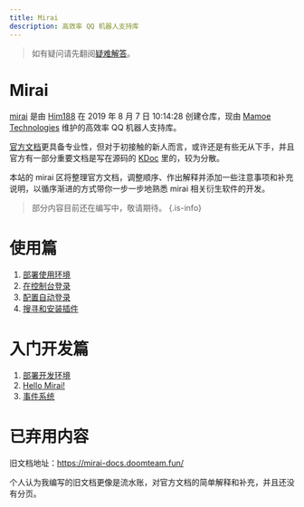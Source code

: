 ```yaml
---
title: Mirai
description: 高效率 QQ 机器人支持库
---
```


> 如有疑问请先翻阅[疑难解答](/mirai/troubleshoot)。

# Mirai
[mirai](https://github.com/mamoe/mirai) 是由 [Him188](https://github.com/Him188) 在 2019 年 8 月 7 日 10:14:28 创建仓库，现由 [Mamoe Technologies](https://github.com/mamoe) 维护的高效率 QQ 机器人支持库。

[官方文档](https://docs.mirai.mamoe.net/)更具备专业性，但对于初接触的新人而言，或许还是有些无从下手，并且官方有一部分重要文档是写在源码的 [KDoc](https://kdoc.mirai.mamoe.net/) 里的，较为分散。

本站的 mirai 区将整理官方文档，调整顺序、作出解释并添加一些注意事项和补充说明，以循序渐进的方式带你一步一步地熟悉 mirai 相关衍生软件的开发。

> 部分内容目前还在编写中，敬请期待。
{.is-info}


# 使用篇

1. [部署使用环境](/mirai/1-1)
2. [在控制台登录](/mirai/1-2)
3. [配置自动登录](/mirai/1-3)
4. [搜寻和安装插件](/mirai/1-4)

# 入门开发篇

1. [部署开发环境](/mirai/2-1)
2. [Hello Mirai!](/mirai/2-2)
3. [事件系统](/mirai/2-3)

# 已弃用内容

旧文档地址：https://mirai-docs.doomteam.fun/

个人认为我编写的旧文档更像是流水账，对官方文档的简单解释和补充，并且还没有分页。